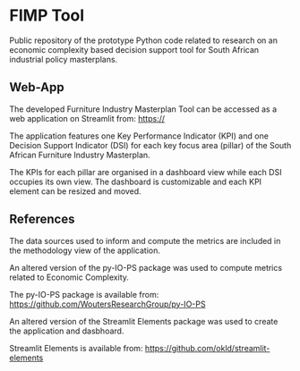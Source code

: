 # FIMP Tool
Public repository of the prototype Python code related to research on an economic complexity based decision support tool for South African industrial policy masterplans. 

## Web-App
The developed Furniture Industry Masterplan Tool can be accessed as a web application on Streamlit from: [https://](https://fimp-tool.streamlit.app/)

The application features one Key Performance Indicator (KPI) and one Decision Support Indicator (DSI) for each key focus area (pillar) of the South African Furniture Industry Masterplan.

The KPIs for each pillar are organised in a dashboard view while each DSI occupies its own view. The dashboard is customizable and each KPI element can be resized and moved.

## References
The data sources used to inform and compute the metrics are included in the methodology view of the application.

An altered version of the py-IO-PS package was used to compute metrics related to Economic Complexity.

The py-IO-PS package is available from: https://github.com/WoutersResearchGroup/py-IO-PS

An altered version of the Streamlit Elements package was used to create the application and dasbhoard.

Streamlit Elements is available from: https://github.com/okld/streamlit-elements

